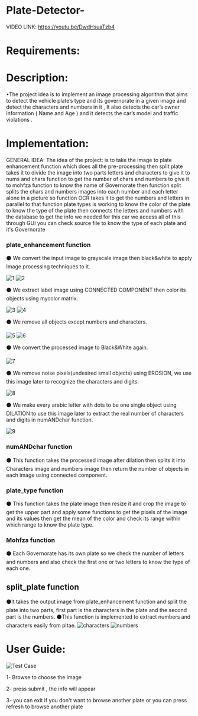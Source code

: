 # Plate-Detector-

VIDEO LINK: https://youtu.be/DwdHsuaTzb4


 # Requirements:
 

# Description:
•The project idea is to implement an image processing algorithm that aims to detect the vehicle plate’s type and its governorate in a given image and detect the characters and numbers in it , It also detects the car’s owner information ( Name and Age ) and it detects the car’s model and traffic violations .



# Implementation:
GENERAL IDEA: The idea of the project: is to take the image to plate enhancement function which does all the pre-processing then split plate takes it to divide the image into two parts letters and characters
to give it to nums and chars function to get the number of chars and numbers to give it to mohfza function to know the name of Governorate
then function split splits the chars and numbers images into each number and each letter alone in a picture so function OCR takes it to get the numbers and letters
in parallel to that function plate types is working to know the color of the plate to know the type of the plate 
then connects the letters and numbers with the database to get the info we needed for this car we access all of this through GUI
you can check source file to know the type of each plate and it's Governorate

### plate_enhancement function
⚫ We convert the input image to grayscale image then black&white to apply Image processing techniques to it.

![1](https://github.com/PassantElBaroudy/Plate-Detector-/blob/main/source/screenshots/2.png)
![2](https://github.com/PassantElBaroudy/Plate-Detector-/blob/main/source/screenshots/3.png)
 
⚫ We extract label image using CONNECTED COMPONENT then color its objects using mycolor matrix.

![3](https://github.com/PassantElBaroudy/Plate-Detector-/blob/main/source/screenshots/4.png)
![4](https://github.com/PassantElBaroudy/Plate-Detector-/blob/main/source/screenshots/5.png)
 
⚫ We remove all objects except numbers and characters.

![5](https://github.com/PassantElBaroudy/Plate-Detector-/blob/main/source/screenshots/6.png)
![6](https://github.com/PassantElBaroudy/Plate-Detector-/blob/main/source/screenshots/7.png)
 
⚫ We convert the processed image to Black&White again.

![7](https://github.com/PassantElBaroudy/Plate-Detector-/blob/main/source/screenshots/8.png)
 
⚫ We remove noise pixels(undesired small objects) using EROSION, we use this image later to recognize the characters and digits.

![8](https://github.com/PassantElBaroudy/Plate-Detector-/blob/main/source/screenshots/9.png)
 
⚫ We make every arabic letter with dots to be one single object using DILATION to use this image later to extract the real number of characters and digits in numANDchar function.

![9](https://github.com/PassantElBaroudy/Plate-Detector-/blob/main/source/screenshots/10.png)

### numANDchar function
⚫ This function takes the processed image after dilation then splits it into Characters image and numbers image then return the number of objects in each image using connected component. 

### plate_type function
⚫ This function takes the plate image then resize it and crop the image to get the upper part and apply some functions to get the pixels of the image and its values then 
get the mean of the color and check its range within which range to know the plate type.

### Mohfza function
⚫ Each Governorate has its own plate so we check the number of letters and numbers and also check the first one or two letters to know the type of each one.


## split_plate function
⚫It takes the output image from plate_enhancement function and split the plate into two parts, first part is the characters in the plate and the second part is the numbers.
⚫This function is implemented to extract numbers and characters easily from pltae.
![characters](https://github.com/PassantElBaroudy/Plate-Detector-/blob/main/source/chars.PNG)
![numbers](https://github.com/PassantElBaroudy/Plate-Detector-/blob/main/source/nums.PNG)




# User Guide:
![Test Case](https://github.com/PassantElBaroudy/Plate-Detector-/blob/main/source/vpd.PNG)


1- Browse to choose the image 

2- press submit , the info will appear

3- you can exit if you don't want to browse another plate or you can press refresh to browse another plate


